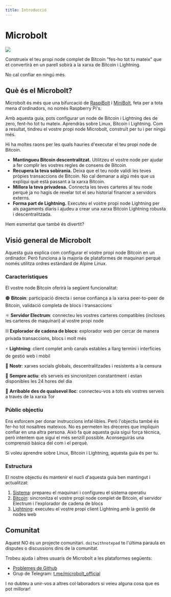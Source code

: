 ```yaml
---
title: Introducció
---
```


# Microbolt

![](/img/microbolt-banner.webp)

Construeix el teu propi node complet de Bitcoin "fes-ho tot tu mateix" que et
convertirà en un parell sobirà a la xarxa de Bitcoin i Lightning.

No cal confiar en ningú més.

## Què és el Microbolt?

Microbolt és més que una bifurcació de [RaspiBolt](https://raspibolt.org) i 
[MiniBolt](https://minibolt.info), feta per a tota mena d'ordinadors, no només
Raspberry Pi's.

Amb aquesta guia, pots configurar un node de Bitcoin i Lightning des de zero,
fent-ho tot tu mateix. Aprendràs sobre Linux, Bitcoin i Lightning. Com a
resultat, tindreu el vostre propi node Microbolt, construït per tu i per ningú
més.

Hi ha moltes raons per les quals hauries d'executar el teu propi node de
Bitcoin.

* **Mantingueu Bitcoin descentralitzat.** Utilitzeu el vostre node per ajudar a
fer complir les vostres regles de consens de Bitcoin.
* **Recupera la teva sobirania.** Deixa que el teu node validi les teves pròpies
transaccions de Bitcoin. No cal demanar a algú més que us expliqui què està
passant a la xarxa Bitcoin.
* **Millora la teva privadesa.** Connecta les teves carteres al teu node perquè
ja no hagis de revelar tot el seu historial financer a servidors externs.
* **Forma part de Lightning.** Executeu el vostre propi node Lightning per als
pagaments diaris i ajudeu a crear una xarxa Bitcoin Lightning robusta i
descentralitzada.

Hem esmentat que també és divertit?

## Visió general de Microbolt

Aquesta guia explica com configurar el vostre propi node Bitcoin en un
ordinador. Però funciona a la majoria de plataformes de maquinari perquè només
utilitza ordres estàndard de Alpine Linux.

### Característiques

El vostre node Bitcoin oferirà la següent funcionalitat:

🟠 **Bitcoin**: participació directa i sense confiança a la xarxa peer-to-peer
de Bitcoin, validació completa de blocs i transaccions

⚛️ **Servidor Electrum**: connecteu les vostres carteres compatibles (incloses
les carteres de maquinari) al vostre propi node

⛓️ **Explorador de cadena de blocs**: explorador web per cercar de manera
privada transaccions, blocs i molt més

⚡ **Lightning**: client complet amb canals estables a llarg termini i
interfícies de gestió web i mòbil

🪽 **Nostr**: xarxes socials globals, descentralitzades i resistents a la
censura

🔋 **Sempre actiu**: els serveis es sincronitzen constantment i estan
disponibles les 24 hores del dia

🧅 **Arribable des de qualsevol lloc**: connecteu-vos a tots els vostres serveis
a través de la xarxa Tor

### Públic objectiu

Ens esforcem per donar instruccions infal·libles. Però l'objectiu també és
fer-ho tot nosaltres mateixos. No es permeten les dreceres que impliquin confiar
en una altra persona. Això fa que aquesta guia sigui força tècnica, però
intentem que sigui el més senzill possible. Aconseguiràs una comprensió bàsica
del com i el perquè.

Si voleu aprendre sobre Linux, Bitcoin i Lightning, aquesta guia és per tu.

### Estructura

El nostre objectiu és mantenir el nucli d'aquesta guia ben mantingut i
actualitzat:

1. [Sistema](system.md): prepareu el maquinari i configureu el sistema operatiu
2. [Bitcoin](bitcoin.md): sincronitza el vostre propi node complet de Bitcoin,
el servidor Electrum i l'explorador de cadena de blocs
3. [Lightning](lightning.md): executeu el vostre propi client Lightning amb la
gestió de nodes web

## Comunitat

Aquest NO és un projecte comunitari. `doitwithnotepad` te l'última paraula en
disputes o discussions dins de la comunitat.

Trobeu ajuda i altres usuaris de Microbolt a les plataformes següents:

* [Problemes de Github](https://github.com/microbolt-guide/microbolt/issues)
* Grup de Telegram: [t.me/microbolt_official](https://t.me/microbolt_official)

I no dubteu a unir-vos a altres col·laboradors si veieu alguna cosa que es pot
millorar!